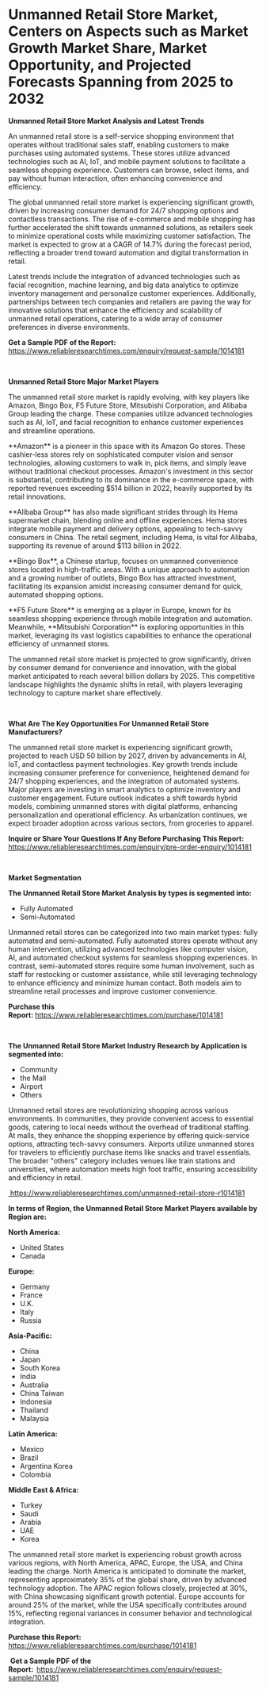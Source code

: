 <p><h1>Unmanned Retail Store Market, Centers on Aspects such as Market Growth Market Share, Market Opportunity, and Projected Forecasts Spanning from 2025 to 2032</h1></p><p><strong>Unmanned Retail Store Market Analysis and Latest Trends</strong></p>
<p><p>An unmanned retail store is a self-service shopping environment that operates without traditional sales staff, enabling customers to make purchases using automated systems. These stores utilize advanced technologies such as AI, IoT, and mobile payment solutions to facilitate a seamless shopping experience. Customers can browse, select items, and pay without human interaction, often enhancing convenience and efficiency.</p><p>The global unmanned retail store market is experiencing significant growth, driven by increasing consumer demand for 24/7 shopping options and contactless transactions. The rise of e-commerce and mobile shopping has further accelerated the shift towards unmanned solutions, as retailers seek to minimize operational costs while maximizing customer satisfaction. The market is expected to grow at a CAGR of 14.7% during the forecast period, reflecting a broader trend toward automation and digital transformation in retail.</p><p>Latest trends include the integration of advanced technologies such as facial recognition, machine learning, and big data analytics to optimize inventory management and personalize customer experiences. Additionally, partnerships between tech companies and retailers are paving the way for innovative solutions that enhance the efficiency and scalability of unmanned retail operations, catering to a wide array of consumer preferences in diverse environments.</p></p>
<p><strong>Get a Sample PDF of the Report:&nbsp;</strong> <a href="https://www.reliableresearchtimes.com/enquiry/request-sample/1014181?utm_campaign=2237&utm_medium=2&utm_source=Github&utm_content=ia&utm_term=17042025&utm_id=unmanned-retail-store">https://www.reliableresearchtimes.com/enquiry/request-sample/1014181</a></p>
<p>&nbsp;</p>
<p><strong>Unmanned Retail Store Major Market Players</strong></p>
<p><p>The unmanned retail store market is rapidly evolving, with key players like Amazon, Bingo Box, F5 Future Store, Mitsubishi Corporation, and Alibaba Group leading the charge. These companies utilize advanced technologies such as AI, IoT, and facial recognition to enhance customer experiences and streamline operations.</p><p>**Amazon** is a pioneer in this space with its Amazon Go stores. These cashier-less stores rely on sophisticated computer vision and sensor technologies, allowing customers to walk in, pick items, and simply leave without traditional checkout processes. Amazon's investment in this sector is substantial, contributing to its dominance in the e-commerce space, with reported revenues exceeding $514 billion in 2022, heavily supported by its retail innovations.</p><p>**Alibaba Group** has also made significant strides through its Hema supermarket chain, blending online and offline experiences. Hema stores integrate mobile payment and delivery options, appealing to tech-savvy consumers in China. The retail segment, including Hema, is vital for Alibaba, supporting its revenue of around $113 billion in 2022.</p><p>**Bingo Box**, a Chinese startup, focuses on unmanned convenience stores located in high-traffic areas. With a unique approach to automation and a growing number of outlets, Bingo Box has attracted investment, facilitating its expansion amidst increasing consumer demand for quick, automated shopping options.</p><p>**F5 Future Store** is emerging as a player in Europe, known for its seamless shopping experience through mobile integration and automation. Meanwhile, **Mitsubishi Corporation** is exploring opportunities in this market, leveraging its vast logistics capabilities to enhance the operational efficiency of unmanned stores.</p><p>The unmanned retail store market is projected to grow significantly, driven by consumer demand for convenience and innovation, with the global market anticipated to reach several billion dollars by 2025. This competitive landscape highlights the dynamic shifts in retail, with players leveraging technology to capture market share effectively.</p></p>
<p>&nbsp;</p>
<p><strong>What Are The Key Opportunities For Unmanned Retail Store Manufacturers?</strong></p>
<p><p>The unmanned retail store market is experiencing significant growth, projected to reach USD 50 billion by 2027, driven by advancements in AI, IoT, and contactless payment technologies. Key growth trends include increasing consumer preference for convenience, heightened demand for 24/7 shopping experiences, and the integration of automated systems. Major players are investing in smart analytics to optimize inventory and customer engagement. Future outlook indicates a shift towards hybrid models, combining unmanned stores with digital platforms, enhancing personalization and operational efficiency. As urbanization continues, we expect broader adoption across various sectors, from groceries to apparel.</p></p>
<p><strong>Inquire or Share Your Questions If Any Before Purchasing This Report:</strong> <a href="https://www.reliableresearchtimes.com/enquiry/pre-order-enquiry/1014181?utm_campaign=2237&utm_medium=2&utm_source=Github&utm_content=ia&utm_term=17042025&utm_id=unmanned-retail-store">https://www.reliableresearchtimes.com/enquiry/pre-order-enquiry/1014181</a></p>
<p>&nbsp;</p>
<p><strong>Market Segmentation</strong></p>
<p><strong>The Unmanned Retail Store Market Analysis by types is segmented into:</strong></p>
<p><ul><li>Fully Automated</li><li>Semi-Automated</li></ul></p>
<p><p>Unmanned retail stores can be categorized into two main market types: fully automated and semi-automated. Fully automated stores operate without any human intervention, utilizing advanced technologies like computer vision, AI, and automated checkout systems for seamless shopping experiences. In contrast, semi-automated stores require some human involvement, such as staff for restocking or customer assistance, while still leveraging technology to enhance efficiency and minimize human contact. Both models aim to streamline retail processes and improve customer convenience.</p></p>
<p><strong>Purchase this Report:&nbsp;</strong><a href="https://www.reliableresearchtimes.com/purchase/1014181?utm_campaign=2237&utm_medium=2&utm_source=Github&utm_content=ia&utm_term=17042025&utm_id=unmanned-retail-store">https://www.reliableresearchtimes.com/purchase/1014181</a></p>
<p>&nbsp;</p>
<p><strong>The Unmanned Retail Store Market Industry Research by Application is segmented into:</strong></p>
<p><ul><li>Community</li><li>the Mall</li><li>Airport</li><li>Others</li></ul></p>
<p><p>Unmanned retail stores are revolutionizing shopping across various environments. In communities, they provide convenient access to essential goods, catering to local needs without the overhead of traditional staffing. At malls, they enhance the shopping experience by offering quick-service options, attracting tech-savvy consumers. Airports utilize unmanned stores for travelers to efficiently purchase items like snacks and travel essentials. The broader "others" category includes venues like train stations and universities, where automation meets high foot traffic, ensuring accessibility and efficiency in retail.</p></p>
<p><a href="https://www.reliableresearchtimes.com/unmanned-retail-store-r1014181?utm_campaign=2237&utm_medium=2&utm_source=Github&utm_content=ia&utm_term=17042025&utm_id=unmanned-retail-store">&nbsp;https://www.reliableresearchtimes.com/unmanned-retail-store-r1014181</a></p>
<p><strong>In terms of Region, the Unmanned Retail Store Market Players available by Region are:</strong></p>
<p>
    <p> <strong> North America: </strong>
        <ul>
            <li>United States</li>
            <li>Canada</li>
        </ul>
        </p> 
    <p> <strong> Europe: </strong>
        <ul>
            <li>Germany</li>
            <li>France</li>
            <li>U.K.</li>
            <li>Italy</li>
            <li>Russia</li>
        </ul>
        </p> 
    <p> <strong> Asia-Pacific: </strong>
        <ul>
            <li>China</li>
            <li>Japan</li>
            <li>South Korea</li>
            <li>India</li>
            <li>Australia</li>
            <li>China Taiwan</li>
            <li>Indonesia</li>
            <li>Thailand</li>
            <li>Malaysia</li>
        </ul>
        </p> 
    <p> <strong> Latin America: </strong>
        <ul>
            <li>Mexico</li>
            <li>Brazil</li>
            <li>Argentina Korea</li>
            <li>Colombia</li>
        </ul>
        </p> 
    <p> <strong> Middle East & Africa: </strong>
        <ul>
            <li>Turkey</li>
            <li>Saudi</li>
            <li>Arabia</li>
            <li>UAE</li>
            <li>Korea</li>
        </ul>
    </p>
    </p>
<p><p>The unmanned retail store market is experiencing robust growth across various regions, with North America, APAC, Europe, the USA, and China leading the charge. North America is anticipated to dominate the market, representing approximately 35% of the global share, driven by advanced technology adoption. The APAC region follows closely, projected at 30%, with China showcasing significant growth potential. Europe accounts for around 25% of the market, while the USA specifically contributes around 15%, reflecting regional variances in consumer behavior and technological integration.</p></p>
<p><strong>Purchase this Report: </strong><a href="https://www.reliableresearchtimes.com/purchase/1014181?utm_campaign=2237&utm_medium=2&utm_source=Github&utm_content=ia&utm_term=17042025&utm_id=unmanned-retail-store">https://www.reliableresearchtimes.com/purchase/1014181</a></p>
<p>&nbsp;<strong>Get a Sample PDF of the Report:&nbsp;&nbsp;</strong><a href="https://www.reliableresearchtimes.com/enquiry/request-sample/1014181?utm_campaign=2237&utm_medium=2&utm_source=Github&utm_content=ia&utm_term=17042025&utm_id=unmanned-retail-store">https://www.reliableresearchtimes.com/enquiry/request-sample/1014181</a></p>
<p><strong></strong></p>
<p><p></p><p></p><p></p></p>